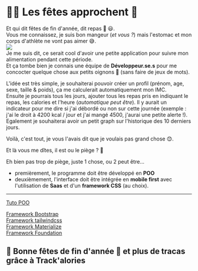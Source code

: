 # 🎅🏼 Les fêtes approchent 🎄

Et qui dit fêtes de fin d'année, dit repas 🥩 😃.  
Vous me connaissez, je suis bon mangeur (_et vous ?_) mais l'estomac et mon corps d'athlète ne vont pas aimer 😅.  
![](https://media2.giphy.com/media/xUOxf4Sf4iUHIWvgR2/giphy.gif)  
Je me suis dit, ce serait cool d'avoir une petite application pour suivre mon alimentation pendant cette période.  
 Et ça tombe bien je connais une équipe de **Développeur.se.s** pour me concocter quelque chose aux petits oignons 🧅 (sans faire de jeux de mots).

L'idée est très simple, je souhaiterai pouvoir créer un profil (prénom, age, sexe, taille & poids), ça me calculerait automatiquement mon IMC.  
Ensuite je pourrais tous les jours, ajouter tous les repas pris en indiquant le repas, les calories et l'heure (_automatique peut être_). Il y aurait un indicateur pour me dire si j'ai débordé ou non sur cette journée (exemple : j'ai le droit à 4200 kcal / jour et j'ai mangé 4500, j'aurai une petite alerte !).  
Egalement je souhaiterai avoir un petit graph sur l'historique des 10 derniers jours.

Voilà, c'est tout, je vous l'avais dit que je voulais pas grand chose 😊.

Et là vous me dîtes, il est ou le piège ? 🤪

Eh bien pas trop de piège, juste 1 chose, ou 2 peut être...

- premièrement, le programme doit être développé en **POO**
- deuxièmement, l'interface doit être intégrée en **mobile first** avec l'utilisation de **Saas** et d'un **framework CSS** (au choix).

---

[Tuto POO](https://www.youtube.com/watch?v=r_NiFqLvfsc&list=PLjwdMgw5TTLVDKy8ikf5Df5fnMqY-ec16)

[Framework Bootstrap](https://getbootstrap.com/)  
[Framework tailwindcss](https://tailwindcss.com/)  
[Framework Materialize](https://materializecss.com/)  
[Framework Foundation](https://get.foundation/)

## 🎉 Bonne fêtes de fin d'année 🎉 et plus de tracas grâce à Track'alories
